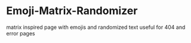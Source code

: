 # Emoji-Matrix-Randomizer
matrix inspired page with emojis and randomized text useful for 404 and error pages
